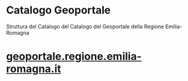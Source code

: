 # Catalogo Geoportale
Struttura del Catalogo del Catalogo del Geoportale della Regione Emilia-Romagna

# <a href="https://geoportale.regione.emilia-romagna.it" target="_blank">geoportale.regione.emilia-romagna.it</a>